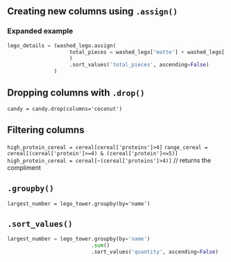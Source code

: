 ## Creating new columns using `.assign()`

### Expanded example

```python
lego_details = (washed_lego.assign(
                    total_pieces = washed_lego['matte'] + washed_lego['transparent']
                    )
                    .sort_values('total_pieces', ascending=False)   
               )
```

## Dropping columns with `.drop()`

`candy = candy.drop(columns='coconut')`

## Filtering columns

`high_protein_cereal = cereal[cereal['proteins']>4]`
`range_cereal = cereal[(cereal['protein']>=4) & (cereal['protein']<=5)]`
`high_protein_cereal = cereal[~(cereal['proteins']>4)]` // returns the compliment

## `.groupby()`

`largest_number = lego_tower.groupby(by='name')`

## `.sort_values()`

```python
largest_number = lego_tower.groupby(by='name')
                           .sum()
                           .sort_values('quantity', ascending=False)
```